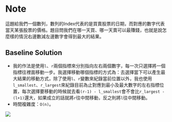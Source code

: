 # Note

這題給我們一個數列，數列的Index代表的是買賣股票的日期，而對應的數字代表當天某張股票的價格。題目問我們在哪一天買、哪一天賣可以最賺錢，也就是說怎麼樣的情況右邊數減左邊數字會得到最大的結果。

## Baseline Solution

- 我的作法是使用`l`、`r`兩個指標來分別指向左右兩個數字，每一次只選擇將一個指標往裡面移動一步。我選擇移動哪個指標的方式為：去選擇當下可以產生最大結果的移動方式，除了使用`l`、`r`變數來紀錄當前位置以外，我也使用`l_smallest`、`r_largest`來紀錄目前為止對應到最小及最大數字的左右指標位置，每次選擇要移動的時候就去看`(r-1) - l_smallest`會不會比`r_largest - (l+1)`還大，如果成立的話就將`r`往中間移動，反之則將`l`往中間移動。
- 時間複雜度：`O(n)`。

![](https://i.imgur.com/XIU2NTl.png)
